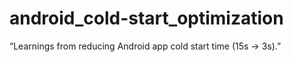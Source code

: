 # android_cold-start_optimization
“Learnings from reducing Android app cold start time (15s → 3s).”
